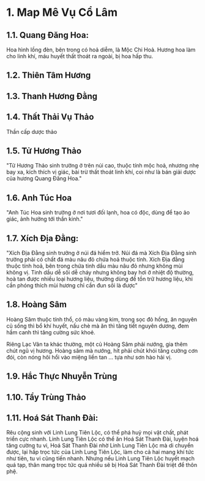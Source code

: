# 1. Map Mê Vụ Cổ Lâm

## 1.1. Quang Đăng Hoa: 
Hoa hình lồng đèn, bên trong có hoả diễm, là Mộc Chi Hoả. Hương hoa làm cho linh khí, máu huyết thất thoát ra ngoài, bị hoa hấp thu. 

## 1.2. Thiên Tâm Hương
## 1.3. Thanh Hương Đằng
## 1.4. Thất Thải Vụ Thảo 
Thần cấp dược thảo

## 1.5. Tử Hương Thảo
"Tử Hương Thảo sinh trưởng ở trên núi cao, thuộc tính mộc hoả, nhương nhẹ bay xa, kích thích vị giác, bài trừ thất thoát linh khí, coi như là bán giải dược của hương Quang Đăng Hoa." 
## 1.6. Anh Túc Hoa
"Anh Túc Hoa sinh trưởng ở nơi tươi đối lạnh, hoa có độc, dùng để tạo ảo giác, ảnh hưởng tới thần kinh."

## 1.7. Xích Địa Đằng: 
"Xích Địa Đằng sinh trưởng ở núi đá hiểm trở. Núi đá mà Xích Địa Đằng sinh trưởng phải có chất đá màu nâu đỏ chứa hoả thuộc tính. Xích Địa đằng thuộc tính hoả, bên trong chứa tinh dầu màu nâu đỏ nhưng không mùi không vị. Tinh dầu dễ sôi dễ cháy nhưng không bay hơi ở nhiệt độ thường, hoà tan được nhiều loại hương liệu, thường dùng để tồn trữ hương liệu, khi cần phóng thích mùi hương chỉ cần đun sôi là được" 
 
## 1.8. Hoàng Sâm
Hoàng Sâm thuộc tính thổ, có màu vàng kim, trong sọc đỏ hồng, ăn nguyên củ sống thì bổ khí huyết, nấu chè mà ăn thì tăng tiết nguyên dương, đem hầm canh thì tăng cường sức khoẻ. 

Riêng Lạc Vân ta khác thường, một củ Hoàng Sâm phải nướng, gia thêm chút ngũ vị hương. Hoàng sâm mà nướng, hít phải chút khói tăng cường cơn đói, còn nóng hôi hổi vào miệng liền tan ... tựa như sơn hào hải vị. 


## 1.9. Hắc Thực Nhuyễn Trùng
## 1.10. Tẩy Trùng Thảo

## 1.11. Hoá Sát Thanh Đài: 
Rêu cộng sinh với Linh Lung Tiên Lộc, có thể phá huỷ mọi vật chất, phát triển cực nhanh. Linh Lung Tiên Lộc có thể ăn Hoá Sát Thanh Đài, luyện hoá tăng cường tu vi, Hoá Sát Thanh Đài nhờ Linh Lung Tiên Lộc mà di chuyển được, lại hấp trọc tức của Linh Lung Tiên Lộc, làm cho cả hai mang khí tức như tiên, tu vi cũng tiến nhanh. Nhưng nếu Linh Lung Tiên Lộc huyết mạch quá tạp, thân mang trọc tức quá nhiều sẽ bị Hoá Sát Thanh Đài triệt để thôn phệ. 

